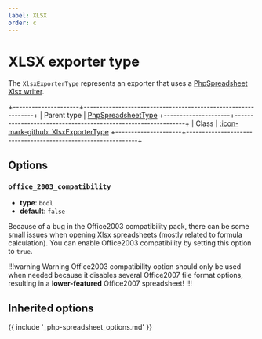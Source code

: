 ```yaml
---
label: XLSX
order: c
---
```


# XLSX exporter type

The `XlsxExporterType` represents an exporter that uses a [PhpSpreadsheet Xlsx writer](https://phpspreadsheet.readthedocs.io/en/latest/topics/reading-and-writing-to-file/#phpofficephpspreadsheetwriterxlsx).

+---------------------+--------------------------------------------------------------+
| Parent type         | [PhpSpreadsheetType](php-spreadsheet.md)
+---------------------+--------------------------------------------------------------+
| Class               | [:icon-mark-github: XlsxExporterType](https://github.com/Kreyu/data-table-bundle/blob/main/src/Bridge/PhpSpreadsheet/Exporter/Type/XlsxExporterType.php)
+---------------------+--------------------------------------------------------------+

## Options

### `office_2003_compatibility`

- **type**: `bool` 
- **default**: `false`

Because of a bug in the Office2003 compatibility pack, there can be some small issues when opening
Xlsx spreadsheets (mostly related to formula calculation). You can enable Office2003 compatibility by setting this option to `true`.

!!!warning Warning
Office2003 compatibility option should only be used when needed because it disables several Office2007 file format options,
resulting in a **lower-featured** Office2007 spreadsheet!
!!!

## Inherited options

{{ include '_php-spreadsheet_options.md' }}
